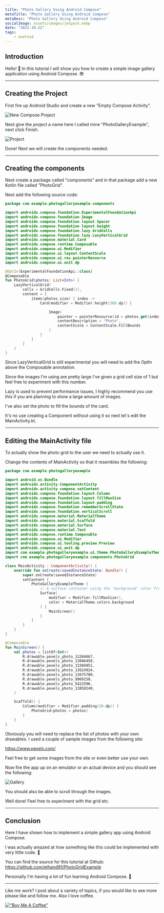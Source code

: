 ```yaml
---
title: "Photo Gallery Using Android Compose"
metaTitle: "Photo Gallery Using Android Compose"
metaDesc: "Photo Gallery Using Android Compose"
socialImage: assets/images/jetpack.webp
date: "2022-10-22"
tags:
	- android
---
```


## Introduction

Hello! 👋
In this tutorial I will show you how to create a simple image gallery application using Android Compose. 😎

---

## Creating the Project

First fire up Android Studio and create a new "Empty Compose Activity".

![New Compose Project](https://i.ibb.co/ZXJr6dV/compose-project.png)

Next give the project a name here I called mine "PhotoGalleryExample", next click Finish.

![Project](https://i.ibb.co/3pzVhDm/project.png)

Done! Next we will create the components needed.

---

## Creating the components

Next create a package called "components" and in that package add a new Kotlin file called "PhotoGrid". 

Next add the following source code:

```kotlin
package com.example.photogalleryexample.components

import androidx.compose.foundation.ExperimentalFoundationApi
import androidx.compose.foundation.Image
import androidx.compose.foundation.layout.Spacer
import androidx.compose.foundation.layout.height
import androidx.compose.foundation.lazy.GridCells
import androidx.compose.foundation.lazy.LazyVerticalGrid
import androidx.compose.material.Card
import androidx.compose.runtime.Composable
import androidx.compose.ui.Modifier
import androidx.compose.ui.layout.ContentScale
import androidx.compose.ui.res.painterResource
import androidx.compose.ui.unit.dp

@OptIn(ExperimentalFoundationApi::class)
@Composable
fun PhotoGrid(photos: List<Int>) {
    LazyVerticalGrid(
        cells = GridCells.Fixed(1),
        content = {
            items(photos.size) { index ->
                Card(modifier = Modifier.height(300.dp)) {

                    Image(
                        painter = painterResource(id = photos.get(index)),
                        contentDescription = "Photo",
                        contentScale = ContentScale.FillBounds
                    )
                }
            }
        }
    )
}
```

Since LazyVerticalGrid is still experimental you will need to add the OptIn above the Composable annotation.

Since the images I'm using are pretty large I've given a grid cell size of 1 but feel free to experiment with this number.

Lazy is used to prevent performance issues, I highly recommend you use this if you are planning to show a large amount of images.

I've also set the photo to fill the bounds of the card.

It's no use creating a Component without using it so next let's edit the MainActivity.kt.

---

## Editing the MainActivity file

To actually show the photo grid to the user we need to actually use it. 

Change the contents of MainActivity so that it resembles the following:

```kotlin
package com.example.photogalleryexample

import android.os.Bundle
import androidx.activity.ComponentActivity
import androidx.activity.compose.setContent
import androidx.compose.foundation.layout.Column
import androidx.compose.foundation.layout.fillMaxSize
import androidx.compose.foundation.layout.padding
import androidx.compose.foundation.rememberScrollState
import androidx.compose.foundation.verticalScroll
import androidx.compose.material.MaterialTheme
import androidx.compose.material.Scaffold
import androidx.compose.material.Surface
import androidx.compose.material.Text
import androidx.compose.runtime.Composable
import androidx.compose.ui.Modifier
import androidx.compose.ui.tooling.preview.Preview
import androidx.compose.ui.unit.dp
import com.example.photogalleryexample.ui.theme.PhotoGalleryExampleTheme
import com.example.photogalleryexample.components.PhotoGrid

class MainActivity : ComponentActivity() {
    override fun onCreate(savedInstanceState: Bundle?) {
        super.onCreate(savedInstanceState)
        setContent {
            PhotoGalleryExampleTheme {
                // A surface container using the 'background' color from the theme
                Surface(
                    modifier = Modifier.fillMaxSize(),
                    color = MaterialTheme.colors.background
                ) {
                    MainScreen()
                }
            }
        }
    }
}

@Composable
fun MainScreen() {
    val photos = listOf<Int>(
        R.drawable.pexels_photo_12284667,
        R.drawable.pexels_photo_13046458,
        R.drawable.pexels_photo_13366951,
        R.drawable.pexels_photo_13624924,
        R.drawable.pexels_photo_13675780,
        R.drawable.pexels_photo_9969158,
        R.drawable.pexels_photo_5422596,
        R.drawable.pexels_photo_13850240,
    )

    Scaffold() {
        Column(modifier = Modifier.padding(20.dp)) {
            PhotoGrid(photos = photos)
        }
    }
}
```

Obviously you will need to replace the list of photos with your own drawables. I used a couple of sample images from the following site:

https://www.pexels.com/

Feel free to get some images from the site or even better use your own.

Now fire the app up on an emulator or an actual device and you should see the following:

![Gallery](https://i.ibb.co/DKHYYDk/emulator-gallery.png)

You should also be able to scroll through the images.

Well done! Feel free to experiment with the grid etc.

---

## Conclusion

Here I have shown how to implement a simple gallery app using Android Compose.

I was actually amazed at how something like this could be implemented with very little code. 🤯

You can find the source for this tutorial at Github:
https://github.com/ethand91/PhotoGridExample

Personally I'm having a lot of fun learning Android Compose. 🙂

---

Like me work? I post about a variety of topics, if you would like to see more please like and follow me.
Also I love coffee. 

[![“Buy Me A Coffee”](https://www.buymeacoffee.com/assets/img/custom_images/orange_img.png)](https://www.buymeacoffee.com/ethand9999)
